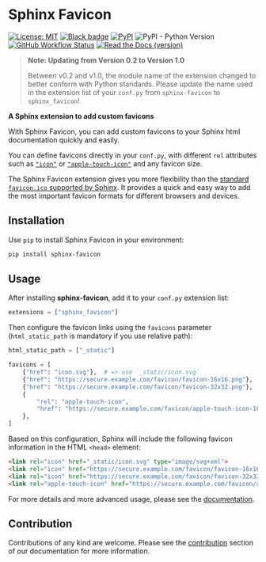 # Sphinx Favicon

[![License: MIT](https://img.shields.io/badge/License-MIT-yellow.svg)](https://opensource.org/licenses/MIT)
[![Black badge](https://img.shields.io/badge/code%20style-black-000000.svg)](https://github.com/psf/black)
[![PyPI](https://img.shields.io/pypi/v/sphinx-favicon?logo=python&logoColor=white)](https://pypi.org/project/sphinx-favicon/)
![PyPI - Python Version](https://img.shields.io/pypi/pyversions/sphinx-favicon?color=orange&logo=python&logoColor=white)
[![GitHub Workflow Status](https://img.shields.io/github/actions/workflow/status/tcmetzger/sphinx-favicon/basic-ci.yml?logo=github&logoColor=white)](https://github.com/tcmetzger/sphinx-favicon/actions/workflows/basic-ci.yml)
[![Read the Docs (version)](https://img.shields.io/readthedocs/sphinx-favicon/latest?logo=readthedocs&logoColor=white)](https://readthedocs.org/projects/sphinx-favicon/)

> **Note: Updating from Version 0.2 to Version 1.0**
>
> Between v0.2 and v1.0, the module name of the extension changed to better conform with Python standards. Please update the name used in the extension list of your `conf.py` from `sphinx-favicon` to `sphinx_favicon`!

**A Sphinx extension to add custom favicons**

With Sphinx Favicon, you can add custom favicons to your Sphinx html
documentation quickly and easily.

You can define favicons directly in your `conf.py`, with different `rel`
attributes such as [`"icon"`](https://html.spec.whatwg.org/multipage/links.html#rel-icon)
or [`"apple-touch-icon"`](https://developer.apple.com/library/archive/documentation/AppleApplications/Reference/SafariWebContent/ConfiguringWebApplications/ConfiguringWebApplications.html) and
any favicon size.

The Sphinx Favicon extension gives you more flexibility than the [standard
`favicon.ico` supported by Sphinx](https://www.sphinx-doc.org/en/master/usage/configuration.html#confval-html_favicon). It provides a quick and easy way to add the most
important favicon formats for different browsers and devices.

## Installation

Use ``pip`` to install Sphinx Favicon in your environment:

```sh
pip install sphinx-favicon
```

## Usage

After installing **sphinx-favicon**, add it to your `conf.py` extension list:

```python
extensions = ["sphinx_favicon"]
```

Then configure the favicon links using the `favicons` parameter (`html_static_path` is mandatory if you use relative path):

```python
html_static_path = ["_static"]

favicons = [
    {"href": "icon.svg"},  # => use `_static/icon.svg`
    {"href": "https://secure.example.com/favicon/favicon-16x16.png"},
    {"href": "https://secure.example.com/favicon/favicon-32x32.png"},
    {
        "rel": "apple-touch-icon",
        "href": "https://secure.example.com/favicon/apple-touch-icon-180x180.png",
    },
]
```

Based on this configuration, Sphinx will include the following favicon information in the HTML `<head>` element:

```html
<link rel="icon" href="_static/icon.svg" type="image/svg+xml">
<link rel="icon" href="https://secure.example.com/favicon/favicon-16x16.png" sizes="16x16" type="image/png">
<link rel="icon" href="https://secure.example.com/favicon/favicon-32x32.png" sizes="32x32" type="image/png">
<link rel="apple-touch-icon" href="https://secure.example.com/favicon/apple-touch-icon-180x180.png" sizes="180x180" type="image/png">
```

For more details and more advanced usage, please see the
[documentation](https://sphinx-favicon.readthedocs.io).

## Contribution

Contributions of any kind are welcome. Please see the
[contribution](https://sphinx-favicon.readthedocs.io/en/latest/contribute.html) section of
our documentation for more information.
